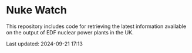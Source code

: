 # Nuke Watch

This repository includes code for retrieving the latest information available on the output of EDF nuclear power plants in the UK.

Last updated: 2024-09-21 17:13
